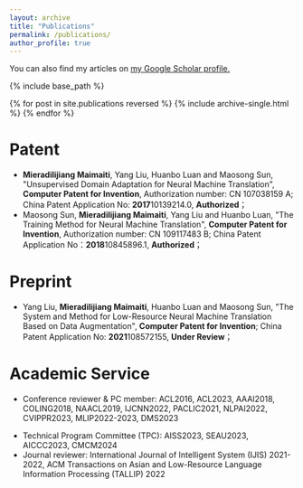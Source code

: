 ```yaml
---
layout: archive
title: "Publications"
permalink: /publications/
author_profile: true
---
```


<!-- {% if author.googlescholar %} -->
  You can also find my articles on <u><a href="https://scholar.google.com/citations?user=NaN6LowAAAAJ&hl=en">my Google Scholar profile</a>.</u>
<!-- {% endif %} -->

{% include base_path %}

{% for post in site.publications reversed %}
  {% include archive-single.html %}
{% endfor %}

Patent
======
* __Mieradilijiang Maimaiti__, Yang Liu, Huanbo Luan and Maosong Sun, "Unsupervised Domain Adaptation for Neural Machine Translation", __Computer Patent for Invention__, Authorization number: CN 107038159 A; China Patent Application No: **2017**10139214.0, __Authorized__；
* Maosong Sun, __Mieradilijiang Maimaiti__, Yang Liu and Huanbo Luan, "The Training Method for Neural Machine Translation", __Computer Patent for Invention__, Authorization number: CN 109117483 B; China Patent Application No：**2018**10845896.1, __Authorized__；

Preprint
======
* Yang Liu, __Mieradilijiang Maimaiti__, Huanbo Luan and Maosong Sun, "The System and Method for Low-Resource Neural Machine Translation Based on Data Augmentation", __Computer Patent for Invention__; China Patent Application No: **2021**108572155, __Under Review__；

Academic Service
======
<!-- * Conference reviewer & PC member: ACL2016, ACL2023, AAAI2018, COLING2018, NAACL2019, PACLIC2021, IJCNN2022, NLPAI2022, CVIPPR2023, AIFZ2023, NLDM2023, MLIP2022-2023, DMS2023, COMSAP2023, NLTM2024, ALMLA2024, ITEORY2023, SEMIT2023, SIPR2023, AIAA2023   -->
* Conference reviewer & PC member: ACL2016, ACL2023, AAAI2018, COLING2018, NAACL2019, IJCNN2022, PACLIC2021, NLPAI2022, CVIPPR2023, MLIP2022-2023, DMS2023
<!-- * Technical Program Committee (TPC): ADMIT2022-2024, AMLIT2023, ACDP2023-2024, AIMLR2023, CSSE2023, AISS2023, ACAI2023, MLAMDA2023, AACIP2023, ACAI2023, DMCSE2023, SEAU2023, CACML2024, CMCM2024, DSML2023, CNIOT2023, MICML2023  -->
* Technical Program Committee (TPC): AISS2023, SEAU2023, AICCC2023, CMCM2024
* Journal reviewer: International Journal of Intelligent System (IJIS) 2021-2022, ACM Transactions on Asian and Low-Resource Language Information Processing (TALLIP) 2022
